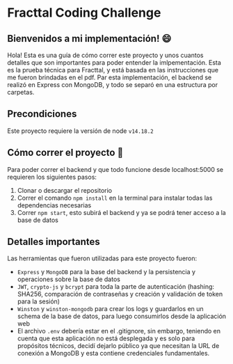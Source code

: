 # Fracttal Coding Challenge
## Bienvenidos a mi implementación! :smile:
Hola! Esta es una guía de cómo correr este proyecto y unos cuantos detalles que son importantes para poder entender la imlpementación.
Esta es la prueba técnica para Fracttal, y está basada en las instrucciones que me fueron brindadas en el pdf.
Par esta implementación, el backend se realizó en Express con MongoDB, y todo se separó en una estructura por carpetas.

## Precondiciones
Este proyecto requiere la versión de node `v14.18.2`

## Cómo correr el proyecto :runner:
Para poder correr el backend y que todo funcione desde localhost:5000 se requieren los siguientes pasos: 
1. Clonar o descargar el repositorio
2. Correr el comando `npm install` en la terminal para instalar todas las dependencias necesarias
3. Correr `npm start`, esto subirá el backend y ya se podrá tener acceso a la base de datos

## Detalles importantes
Las herramientas que fueron utilizadas para este proyecto fueron:
- `Express` y `MongoDB` para la base del backend y la persistencia y operaciones sobre la base de datos
- `JWT`, `crypto-js` y `bcrypt` para toda la parte de autenticación (hashing: SHA256, comparación de contraseñas y creación y validación de token para la sesión)
- `Winston` y `winston-mongodb` para crear los logs y guardarlos en un schema de la base de datos, para luego consumirlos desde la aplicación web
-  El archivo `.env` debería estar en el .gitignore, sin embargo, teniendo en cuenta que esta aplicación no está desplegada y es solo para propósitos técnicos, decidí dejarlo público ya que necesitan la URL de conexión a MongoDB y esta contiene credenciales fundamentales. 